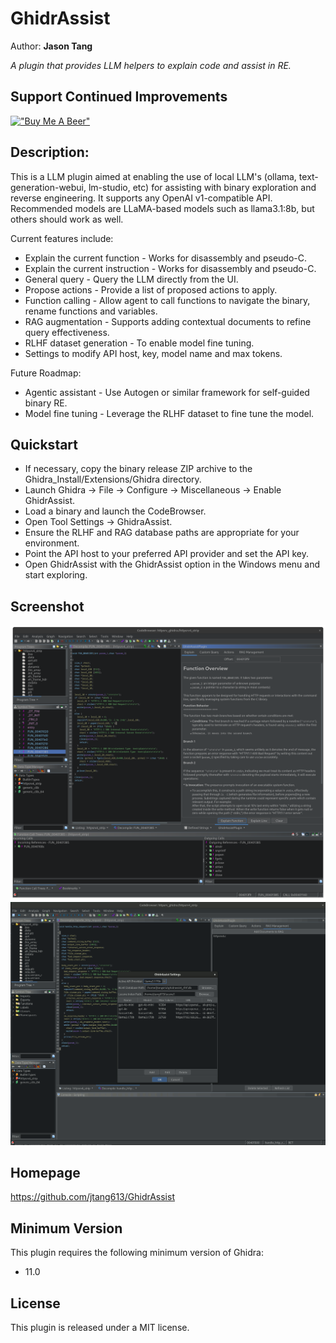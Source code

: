 # GhidrAssist
Author: **Jason Tang**

_A plugin that provides LLM helpers to explain code and assist in RE._

## Support Continued Improvements

[!["Buy Me A Beer"](https://www.buymeacoffee.com/assets/img/custom_images/orange_img.png)](https://buymeacoffee.com/jtang613)

## Description:

This is a LLM plugin aimed at enabling the use of local LLM's (ollama, text-generation-webui, lm-studio, etc) for assisting with binary exploration and reverse engineering. It supports any OpenAI v1-compatible API. Recommended models are LLaMA-based models such as llama3.1:8b, but others should work as well.

Current features include:
* Explain the current function - Works for disassembly and pseudo-C.
* Explain the current instruction - Works for disassembly and pseudo-C.
* General query - Query the LLM directly from the UI.
* Propose actions - Provide a list of proposed actions to apply.
* Function calling - Allow agent to call functions to navigate the binary, rename functions and variables.
* RAG augmentation - Supports adding contextual documents to refine query effectiveness.
* RLHF dataset generation - To enable model fine tuning.
* Settings to modify API host, key, model name and max tokens.

Future Roadmap:
* Agentic assistant - Use Autogen or similar framework for self-guided binary RE.
* Model fine tuning - Leverage the RLHF dataset to fine tune the model.

## Quickstart

* If necessary, copy the binary release ZIP archive to the Ghidra_Install/Extensions/Ghidra directory.
* Launch Ghidra -> File -> Configure -> Miscellaneous -> Enable GhidrAssist.
* Load a binary and launch the CodeBrowser.
* Open Tool Settings -> GhidraAssist.
* Ensure the RLHF and RAG database paths are appropriate for your environment.
* Point the API host to your preferred API provider and set the API key. 
* Open GhidrAssist with the GhidrAssist option in the Windows menu and start exploring.

## Screenshot
![Screenshot](/res/screenshot1.png)
![Screenshots](/res/screenshots_anim.gif)

## Homepage
https://github.com/jtang613/GhidrAssist


## Minimum Version

This plugin requires the following minimum version of Ghidra:

* 11.0

## License

This plugin is released under a MIT license.
